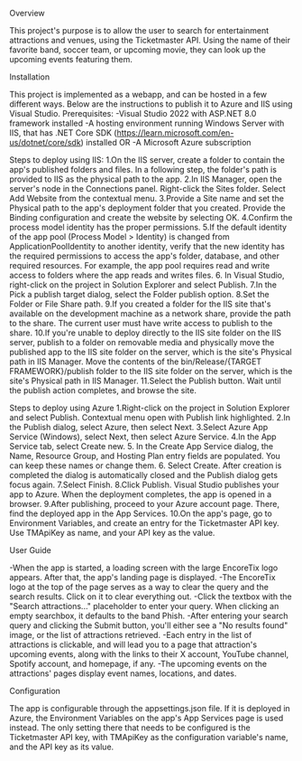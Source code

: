 ﻿Overview

This project's purpose is to allow the user to search for entertainment attractions and venues, 
using the Ticketmaster API. Using the name of their favorite band, soccer team, or upcoming movie, 
they can look up the upcoming events featuring them.

Installation

This project is implemented as a webapp, and can be hosted in a few different ways. Below are the instructions to publish it to Azure and IIS using Visual Studio.
Prerequisites:
-Visual Studio 2022 with ASP.NET 8.0 framework installed
-A hosting environment running Windows Server with IIS, that has .NET Core SDK (https://learn.microsoft.com/en-us/dotnet/core/sdk) installed
OR
-A Microsoft Azure subscription 

Steps to deploy using IIS:
1.On the IIS server, create a folder to contain the app's published folders and files. In a following step, the folder's path is provided to IIS as the physical path to the app. 
2.In IIS Manager, open the server's node in the Connections panel. Right-click the Sites folder. Select Add Website from the contextual menu.
3.Provide a Site name and set the Physical path to the app's deployment folder that you created. Provide the Binding configuration and create the website by selecting OK.
4.Confirm the process model identity has the proper permissions.
5.If the default identity of the app pool (Process Model > Identity) is changed from ApplicationPoolIdentity to another identity, verify that the new identity has the required permissions to access the app's folder, database, and other required resources. For example, the app pool requires read and write access to folders where the app reads and writes files.
6. In Visual Studio, right-click on the project in Solution Explorer and select Publish.
7.In the Pick a publish target dialog, select the Folder publish option.
8.Set the Folder or File Share path.
9.If you created a folder for the IIS site that's available on the development machine as a network share, provide the path to the share. The current user must have write access to publish to the share.
10.If you're unable to deploy directly to the IIS site folder on the IIS server, publish to a folder on removable media and physically move the published app to the IIS site folder on the server, which is the site's Physical path in IIS Manager. Move the contents of the bin/Release/{TARGET FRAMEWORK}/publish folder to the IIS site folder on the server, which is the site's Physical path in IIS Manager.
11.Select the Publish button. Wait until the publish action completes, and browse the site.

Steps to deploy using Azure
1.Right-click on the project in Solution Explorer and select Publish. Contextual menu open with Publish link highlighted.
2.In the Publish dialog, select Azure, then select Next.
3.Select Azure App Service (Windows), select Next, then select Azure Service.
4.In the App Service tab, select Create new.
5. In the Create App Service dialog, the Name, Resource Group, and Hosting Plan entry fields are populated. You can keep these names or change them.
6. Select Create. After creation is completed the dialog is automatically closed and the Publish dialog gets focus again.
7.Select Finish.
8.Click Publish. Visual Studio publishes your app to Azure. When the deployment completes, the app is opened in a browser.
9.After publishing, proceed to your Azure account page. There, find the deployed app in the App Services.
10.On the app's page, go to Environment Variables, and create an entry for the Ticketmaster API key. Use TMApiKey as name, and your API key as the value. 

User Guide

-When the app is started, a loading screen with the large EncoreTix logo appears. After that, the app's landing page is displayed.
-The EncoreTix logo at the top of the page serves as a way to clear the query and the search results. Click on it to clear everything out.
-Click the textbox with the "Search attractions..." placeholder to enter your query. When clicking an empty searchbox, it defaults to the band Phish.
-After entering your search query and clicking the Submit button, you'll either see a "No results found" image, or the list of attractions retrieved.
-Each entry in the list of attractions is clickable, and will lead you to a page that attraction's upcoming events, along with the links to their X account, YouTube channel, Spotify account, and homepage, if any.
-The upcoming events on the attractions' pages display event names, locations, and dates.

Configuration

The app is configurable through the appsettings.json file. If it is deployed in Azure, the Environment Variables on the 
app's App Services page is used instead. The only setting there that needs to be configured is the Ticketmaster API key, 
with TMApiKey as the configuration variable's name, and the API key as its value.

